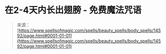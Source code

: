 <!--yml

category: 未分类

date: 2024-06-12 18:53:35

-->

# 在2-4天内长出翅膀 - 免费魔法咒语

> 来源：[https://www.spellsofmagic.com/spells/beauty_spells/body_spells/14592/page.html#0001-01-01](https://www.spellsofmagic.com/spells/beauty_spells/body_spells/14592/page.html#0001-01-01)
